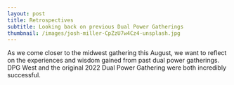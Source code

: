 ```yaml
---
layout: post
title: Retrospectives
subtitle: Looking back on previous Dual Power Gatherings
thumbnail: /images/josh-miller-CpZzU7w4Cz4-unsplash.jpg
---
```


As we come closer to the midwest gathering this August, we want to reflect on the experiences and wisdom gained from past dual power gatherings. DPG West and the original 2022 Dual Power Gathering were both incredibly successful. 